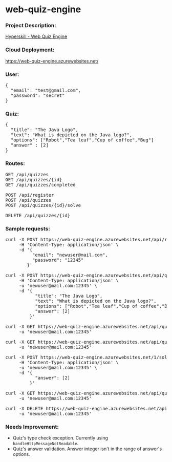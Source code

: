 # web-quiz-engine

### Project Description:
[Hyperskill - Web Quiz Engine](https://hyperskill.org/projects/91?track=1)

### Cloud Deployment:
https://web-quiz-engine.azurewebsites.net/

### User:
<pre>
{
  "email": "test@gmail.com",
  "password": "secret"
}
</pre>

### Quiz:
<pre>
{  
  "title": "The Java Logo",  
  "text": "What is depicted on the Java logo?",  
  "options": ["Robot","Tea leaf","Cup of coffee","Bug"]  
  "answer" : [2]
}
</pre>

### Routes:
<pre>
GET /api/quizzes  
GET /api/quizzes/{id}  
GET /api/quizzes/completed  

POST /api/register
POST /api/quizzes  
POST /api/quizzes/{id}/solve  

DELETE /api/quizzes/{id}
</pre>


### Sample requests:
<pre>
curl -X POST https://web-quiz-engine.azurewebsites.net/api/register \
     -H 'Content-Type: application/json' \
     -d '{
          "email": "newuser@mail.com",
          "password": "12345"
        }'

curl -X POST https://web-quiz-engine.azurewebsites.net/api/quizzes \
     -H 'Content-Type: application/json' \
     -u 'newuser@mail.com:12345' \
     -d '{
           "title": "The Java Logo",
           "text": "What is depicted on the Java logo?",
           "options": ["Robot","Tea leaf","Cup of coffee","Bug"],
           "answer": [2]
         }'

curl -X GET https://web-quiz-engine.azurewebsites.net/api/quizzes \
     -u 'newuser@mail.com:12345'

curl -X GET https://web-quiz-engine.azurewebsites.net/api/quizzes/1 \
     -u 'newuser@mail.com:12345'

curl -X POST https://web-quiz-engine.azurewebsites.net/1/solve \
     -H 'Content-Type: application/json' \
     -u 'newuser@mail.com:12345' \
     -d '{
           "answer": [2]
         }'

curl -X GET https://web-quiz-engine.azurewebsites.net/api/quizzes/completed \
     -u 'newuser@mail.com:12345'

curl -X DELETE https://web-quiz-engine.azurewebsites.net/api/quizzes/1 \
     -u 'newuser@mail.com:12345'
</pre>

### Needs Improvement:
- Quiz's type check exception. Currently using `handleHttpMessageNotReadable`.
- Quiz's answer validation. Answer integer isn't in the range of answer's options.
